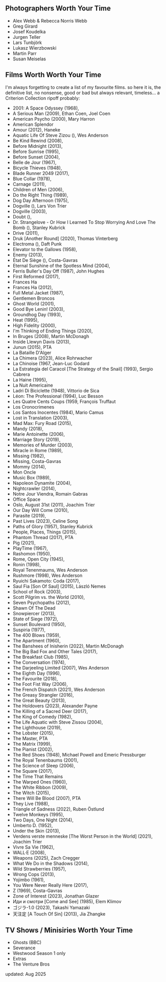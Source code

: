 Photographers Worth Your Time
---------------------

- Alex Webb & Rebecca Norris Webb
- Greg Girard
- Josef Koudelka
- Jurgen Teller
- Lars Tunbjörk
- Lukasz Wierzbowski
- Martin Parr
- Susan Meiselas


Films Worth Worth Your Time
---------------------

I'm always forgetting to create a list of my favourite films.
so here it is, the definitive list, no nonsense, good or bad but always relevant, timeless... a Criterion Collection ripoff probably:


- 2001: A Space Odyssey (1968),
- A Serious Man (2009), Ethan Coen, Joel Coen
- American Psycho (2000), Mary Harron
- American Splendor
- Amour (2012), Haneke
- Aquatic Life Of Steve Zizou (), Wes Anderson
- Be Kind Rewind (2008),
- Before Midnight (2013),
- Before Sunrise (1995),
- Before Sunset (2004),
- Belle de Jour (1967),
- Bicycle Thieves (1948),
- Blade Runner 2049 (2017),
- Blue Collar (1978),
- Carnage (2011),
- Children of Men (2006),
- Do the Right Thing (1989),
- Dog Day Afternoon (1975),
- Dogville (), Lars Von Trier
- Dogville (2003),
- Doubt (), 
- Dr. Strangelove - Or How I Learned To Stop Worrying And Love The Bomb (), Stanley Kubrick
- Drive (2011),
- Druk [Another Round] (2020), Thomas Vinterberg
- Electroma (), Daft Punk
- Elevator to the Gallows (1958),
- Enemy (2013),
- État De Siège (), Costa-Gavras
- Eternal Sunshine of the Spotless Mind (2004),
- Ferris Buller's Day Off (1987), John Hughes
- First Reformed (2017),
- Frances Ha
- Frances Ha (2012),
- Full Metal Jacket (1987),
- Gentlemen Broncos
- Ghost World (2001),
- Good Bye Lenin! (2003),
- Groundhog Day (1993),
- Heat (1995),
- High Fidelity (2000),
- I'm Thinking of Ending Things (2020),
- In Bruges (2008), Martin McDonagh
- Inside Llewyn Davis (2013),
- Junun (2015), PTA
- La Bataille D'Alger
- La Chimera (2023), Alice Rohrwacher
- La Chinoise (1967, Jean-Luc Godard
- La Estrategia del Caracol [The Strategy of the Snail] (1993), Sergio Cabrera
- La Haine (1995),
- La Nuit Americaine
- Ladri Di Biciclette (1948), Vittorio de Sica
- Léon: The Professional (1994), Luc Besson
- Les Quatre Cents Coups (1959, François Truffaut
- Los Cronocrimenes
- Los Santos Inocentes (1984), Mario Camus
- Lost in Translation (2003),
- Mad Max: Fury Road (2015),
- Mandy (2018),
- Marie Antoinette (2006),
- Marriage Story (2019),
- Memories of Murder (2003),
- Miracle in Rome (1989),
- Missing (1982),
- Missing, Costa-Gavras
- Mommy (2014),
- Mon Oncle
- Music Box (1989),
- Napoleon Dynamite (2004),
- Nightcrawler (2014),
- Notre Jour Viendra, Romain Gabras
- Office Space
- Oslo, August 31st (2011), Joachim Trier
- Our Day Will Come (2010),
- Parasite (2019),
- Past Lives (2023), Celine Song
- Paths of Glory (1957), Stanley Kubrick
- People, Places, Things (2015),
- Phantom Thread (2017), PTA
- Pig (2021),
- PlayTime (1967),
- Rashomon (1950),
- Rome, Open City (1945),
- Ronin (1998),
- Royal Tenenmaums, Wes Anderson
- Rushmore (1998), Wes Anderson
- Ryuichi Sakamoto: Coda (2017),
- Saul Fia [Son Of Saul] (2015), László Nemes
- School of Rock (2003),
- Scott Pilgrim vs. the World (2010),
- Seven Psychopaths (2012),
- Shawn Of The Dead
- Snowpiercer (2013),
- State of Siege (1972),
- Sunset Boulevard (1950),
- Suspiria (1977),
- The 400 Blows (1959),
- The Apartment (1960),
- The Banshees of Inisherin (2022), Martin McDonagh
- The Big Bad Fox and Other Tales (2017),
- The Breakfast Club (1985),
- The Conversation (1974),
- The Darjeeling Limited (2007),  Wes Anderson
- The Eighth Day (1996),
- The Favourite (2018),
- The Foot Fist Way (2006),
- The French Dispatch (2021), Wes Anderson
- The Greasy Strangler (2016),
- The Great Beauty (2013),
- The Holdovers (2023), Alexander Payne
- The Killing of a Sacred Deer (2017),
- The King of Comedy (1982),
- The Life Aquatic with Steve Zissou (2004),
- The Lighthouse (2019),
- The Lobster (2015),
- The Master, PTA
- The Matrix (1999),
- The Pianist (2002),
- The Red Shoes (1948), Michael Powell and Emeric Pressburger
- The Royal Tenenbaums (2001),
- The Science of Sleep (2006),
- The Square (2017),
- The Time That Remains
- The Warped Ones (1960),
- The White Ribbon (2009),
- The Witch (2015),
- There Will Be Blood (2007), PTA
- They Live (1988),
- Triangle of Sadness (2022), Ruben Östlund
- Twelve Monkeys (1995),
- Two Days, One Night (2014),
- Umberto D. (1952),
- Under the Skin (2013),
- Verdens verste menneske [The Worst Person in the World] (2021), Joachim Trier
- Vivre Sa Vie (1962),
- WALL·E (2008),
- Weapons (2025), Zach Cregger
- What We Do in the Shadows (2014),
- Wild Strawberries (1957),
- Wrong Cops (2013),
- Yojimbo (1961),
- You Were Never Really Here (2017),
- Z (1969), Costa-Gavras
- Zone of Interest (2023), Jonathan Glazer
- Иди и смотри [Come and See] (1985), Elem Klimov
- ゴジラ-1.0 (2023), Takashi Yamazaki
- 天注定 [A Touch Of Sin] (2013), Jia Zhangke



TV Shows / Minisiries Worth Your Time
---------------------

- Ghosts (BBC)
- Severance
- Westwood Season 1 only
- Extras
- The Venture Bros


updated: Aug 2025

